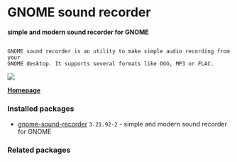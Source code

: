 # GNOME sound recorder

__simple and modern sound recorder for GNOME__

```

GNOME sound recorder is an utility to make simple audio recording from your
GNOME desktop. It supports several formats like OGG, MP3 or FLAC.

```

[![](https://screenshots.debian.net/thumbnail-with-version/gnome-sound-recorder/9001)](https://screenshots.debian.net/screenshot-with-version/gnome-sound-recorder/9001)



**[Homepage](https://wiki.gnome.org/Design/Apps/SoundRecorder)**

### Installed packages

* [gnome-sound-recorder](https://packages.debian.org/stretch/gnome-sound-recorder) `3.21.92-2` - simple and modern sound recorder for GNOME

### Related packages

